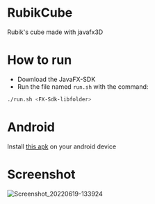 # RubikCube
Rubik's cube made with javafx3D
# How to run
* Download the JavaFX-SDK
* Run the file named `run.sh` with the command:
```bash
./run.sh <FX-Sdk-libfolder>
```
# Android
Install [this apk](https://github.com/OrangoMango/RubikCube/raw/main/rubikcube.apk) on your android device
# Screenshot
![Screenshot_20220619-133924](https://user-images.githubusercontent.com/61402409/174483134-4b68ea9f-67f0-45b9-b375-a0d82c343b51.png)
